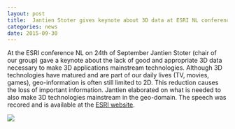 ```yaml
---
layout: post
title:  Jantien Stoter gives keynote about 3D data at ESRI NL conference
categories: news
date: 2015-09-30
---
```


At the ESRI conference NL on 24th of September Jantien Stoter (chair of our group) gave a keynote about the lack of good and appropriate 3D data necessary to make 3D applications mainstream technologies. Although 3D technologies have matured and are part of our daily lives (TV, movies, games), geo-information is often still limited to 2D. This reduction causes the loss of important information. Jantien elaborated on what is needed to also make 3D technologies mainstream in the geo-domain. The speech was recored and is available at the [ESRI website](http://esri.nl/evenementen/esri-gis-conferentie/video/dag-2).
 
<img src="{{ site.baseurl }}/img/2015/JantienEsriconferenceSept2015.png"/>